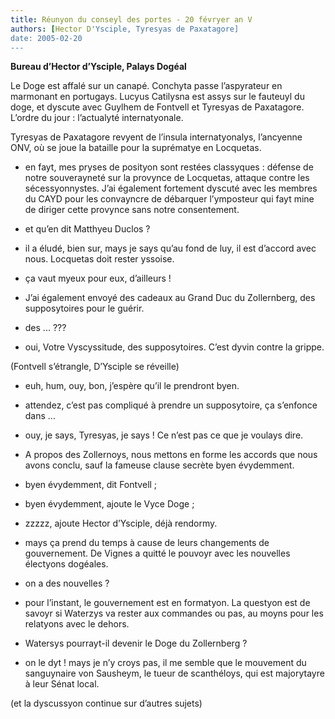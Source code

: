 ```yaml
---
title: Réunyon du conseyl des portes - 20 févryer an V
authors: [Hector D'Ysciple, Tyresyas de Paxatagore]
date: 2005-02-20
---
```


**Bureau d’Hector d’Ysciple, Palays Dogéal**

Le Doge est affalé sur un canapé. Conchyta passe l’aspyrateur en marmonant en portugays. Lucyus Catilysna est assys sur le fauteuyl du doge, et dyscute avec Guylhem de Fontvell et Tyresyas de Paxatagore. L’ordre du jour : l’actualyté internatyonale.

Tyresyas de Paxatagore revyent de l’insula internatyonalys, l’ancyenne ONV, où se joue la bataille pour la suprématye en Locquetas.

-  en fayt, mes pryses de posityon sont restées classyques : défense de notre souverayneté sur la provynce de Locquetas, attaque contre les sécessyonnystes. J’ai également fortement dyscuté avec les membres du CAYD pour les convayncre de débarquer l’ymposteur qui fayt mine de diriger cette provynce sans notre consentement.

-  et qu’en dit Matthyeu Duclos ?

-  il a éludé, bien sur, mays je says qu’au fond de luy, il est d’accord avec nous. Locquetas doit rester yssoise.

-  ça vaut myeux pour eux, d’ailleurs !

-  J’ai également envoyé des cadeaux au Grand Duc du Zollernberg, des supposytoires pour le guérir.

-  des ... ???

-  oui, Votre Vyscyssitude, des supposytoires. C’est dyvin contre la grippe.

(Fontvell s’étrangle, D’Ysciple se réveille)

-  euh, hum, ouy, bon, j’espère qu’il le prendront byen.

-  attendez, c’est pas compliqué à prendre un supposytoire, ça s’enfonce dans ...

-  ouy, je says, Tyresyas, je says ! Ce n’est pas ce que je voulays dire.

-  A propos des Zollernoys, nous mettons en forme les accords que nous avons conclu, sauf la fameuse clause secrète byen évydemment.

-  byen évydemment, dit Fontvell ;

-  byen évydemment, ajoute le Vyce Doge ;

-  zzzzz, ajoute Hector d’Ysciple, déjà rendormy.

-  mays ça prend du temps à cause de leurs changements de gouvernement. De Vignes a quitté le pouvoyr avec les nouvelles électyons dogéales.

-  on a des nouvelles ?

-  pour l’instant, le gouvernement est en formatyon. La questyon est de savoyr si Waterzys va rester aux commandes ou pas, au moyns pour les relatyons avec le dehors.

-  Watersys pourrayt-il devenir le Doge du Zollernberg ?

-  on le dyt ! mays je n’y croys pas, il me semble que le mouvement du sanguynaire von Sausheym, le tueur de scanthéloys, qui est majorytayre à leur Sénat local.

(et la dyscussyon continue sur d’autres sujets)